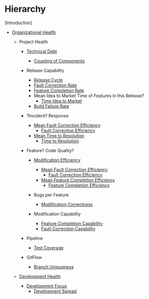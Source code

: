 # Hierarchy

[Introduction]

* [Organizational Health](OrganizationalHealth.md)
  * Project Health
    * [Technical Debt](TechnicalDebt.md)
      * [Coupling of Components](CouplingOfComponents.md)

    * Release Capability
      * [Release Cycle](ReleaseCycle.md)
      * [Fault Correction Rate](FaultCorrectionRate.md)
      * [Feature Completion Rate](FeatureCompletionRate.md)
      * Mean Idea to Market Time of Features in this Release?
        * [Time Idea to Market](TimeIdeaToMarket.md)
      * [Build Failure Rate](BuildFailureRate.md)

    * ?Incident? Response
        * [Mean Fault Correction Efficiency](MeanFaultCorrectionEfficiency.md)
          * [Fault Correction Efficiency](FaultCorrectionEfficiency.md)
        * [Mean Time to Resolution](MeanTimeToResolution.md)
          * [Time to Resolution](TimeToResolution.md)

    * Feature? Code Quality?
      * [Modification Efficiency](ModificationEfficiency.md)
        * [Mean Fault Correction Efficiency](MeanFaultCorrectionEfficiency.md)
          * [Fault Correction Efficiency](FaultCorrectionEfficiency.md)
        * [Mean Feature Completion Efficiency](MeanFeatureCompletionEfficiency.md)
          * [Feature Completion Efficiency](FeatureCompletionEfficiency.md)

      * Bugs per Feature
        * [Modification Correctness](ModificationCorrectness.md)

      * Modification Capability
        * [Feature Completion Capability](FeatureCompletionCapability.md)
        * [Fault Correction Capability](FaultCorrectionCapability.md)

    * Pipeline
      * [Test Coverage](TestCoverage.md)

    * GitFlow
      * [Branch Uniqueness](BranchUniqueness.md)

  * [Development Health](DevelopmentHealth.md)
    * [Development Focus](DevelopmentFocus.md)
      * [Development Spread](DevelopmentSpread.md)